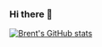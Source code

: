 ### Hi there 👋

<!--
**brentbrinkley/brentbrinkley** is a ✨ _special_ ✨ repository because its `README.md` (this file) appears on your GitHub profile.

Here are some ideas to get you started:

- 🔭 I’m currently working on ...
- 🌱 I’m currently learning ...
- 👯 I’m looking to collaborate on ...
- 🤔 I’m looking for help with ...
- 💬 Ask me about ...
- 📫 How to reach me: ...
- 😄 Pronouns: ...
- ⚡ Fun fact: ...
-->
[![Brent's GitHub stats](https://github-readme-stats.vercel.app/api?username=brentbrinkley&show_icons=true&theme=tokyonight)](https://github.com/brentbrinkley/github-readme-stats)

